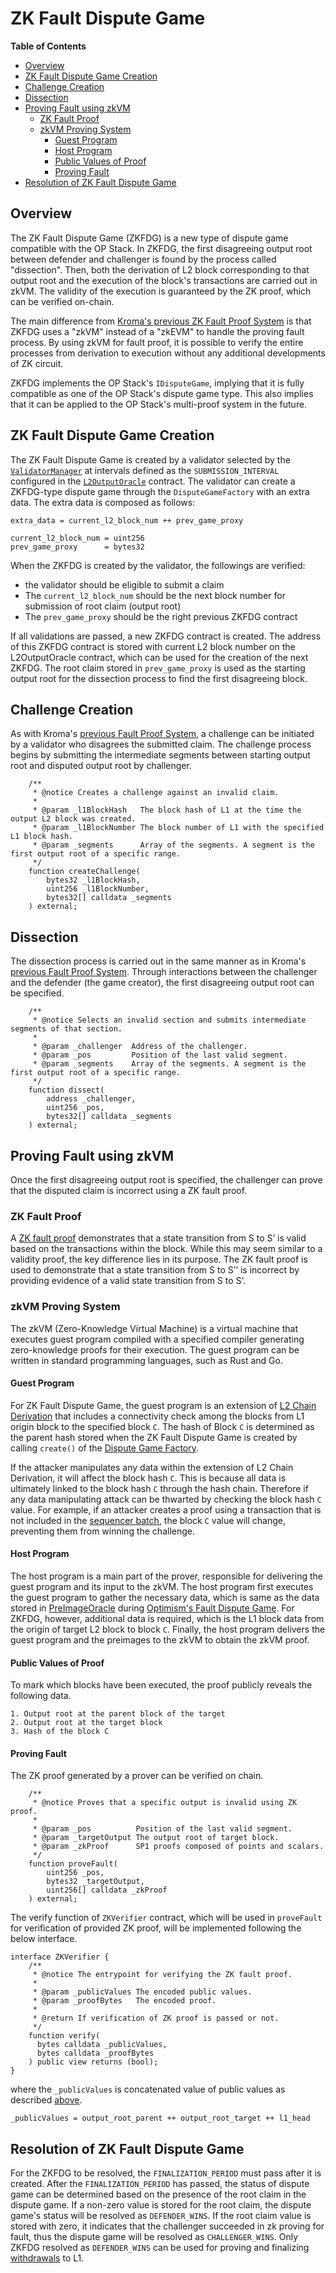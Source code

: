 # ZK Fault Dispute Game
<!-- All glossary references in this file. -->

[g-zk-fault-proof]: ../../glossary.md#zk-fault-proof
[g-l2-chain-derivation]: ../../glossary.md#l2-chain-derivation
[g-sequencer-batch]: ../../glossary.md#sequencer-batch
[g-withdrawals]: ../../glossary.md#withdrawals

<!-- START doctoc generated TOC please keep comment here to allow auto update -->
<!-- DON'T EDIT THIS SECTION, INSTEAD RE-RUN doctoc TO UPDATE -->
**Table of Contents**

- [Overview](#overview)
- [ZK Fault Dispute Game Creation](#zk-fault-dispute-game-creation)
- [Challenge Creation](#challenge-creation)
- [Dissection](#dissection)
- [Proving Fault using zkVM](#proving-fault-using-zkvm)
  - [ZK Fault Proof](#zk-fault-proof)
  - [zkVM Proving System](#zkvm-proving-system)
    - [Guest Program](#guest-program)
    - [Host Program](#host-program)
    - [Public Values of Proof](#public-values-of-proof)
    - [Proving Fault](#proving-fault)
- [Resolution of ZK Fault Dispute Game](#resolution-of-zk-fault-dispute-game)

<!-- END doctoc generated TOC please keep comment here to allow auto update -->

## Overview

The ZK Fault Dispute Game (ZKFDG) is a new type of dispute game compatible with the OP Stack. In ZKFDG, the first
disagreeing output root between defender and challenger is found by the process called "dissection". Then, both the
derivation of L2 block corresponding to that output root and the execution of the block's transactions are carried out
in zkVM. The validity of the execution is guaranteed by the ZK proof, which can be verified on-chain.

The main difference from [Kroma's previous ZK Fault Proof System](../../zk-fault-proof/challenge.md) is that ZKFDG uses a
"zkVM" instead of a "zkEVM" to handle the proving fault process. By using zkVM for fault proof, it is possible to verify
the entire processes from derivation to execution without any additional developments of ZK circuit.

ZKFDG implements the OP Stack's `IDisputeGame`, implying that it is fully compatible as one of the OP Stack's dispute
game type. This also implies that it can be applied to the OP Stack's multi-proof system in the future.

## ZK Fault Dispute Game Creation

The ZK Fault Dispute Game is created by a validator selected by the
[`ValidatorManager`](../../protocol/validator-v2/validator-manager.md) at intervals defined as the
`SUBMISSION_INTERVAL` configured in the [`L2OutputOracle`](../../protocol/validation.md#l2-output-oracle-smart-contract)
contract. The validator can create a ZKFDG-type dispute game through the `DisputeGameFactory` with an extra data. The
extra data is composed as follows:

```text
extra_data = current_l2_block_num ++ prev_game_proxy

current_l2_block_num = uint256
prev_game_proxy      = bytes32
```

When the ZKFDG is created by the validator, the followings are verified:

- the validator should be eligible to submit a claim
- The `current_l2_block_num` should be the next block number for submission of root claim (output root)
- The `prev_game_proxy` should be the right previous ZKFDG contract

If all validations are passed, a new ZKFDG contract is created. The address of this ZKFDG contract is stored with
current L2 block number on the L2OutputOracle contract, which can be used for the creation of the next ZKFDG. The root
claim stored in `prev_game_proxy` is used as the starting output root for the dissection process to find the first
disagreeing block.

## Challenge Creation

As with Kroma's [previous Fault Proof System][prev-challenge-creation], a challenge can be initiated by a validator who
disagrees the submitted claim. The challenge process begins by submitting the intermediate segments between starting
output root and disputed output root by challenger.

[prev-challenge-creation]: ../../zk-fault-proof/challenge.md#challenge-creation

```solidity
    /**
     * @notice Creates a challenge against an invalid claim.
     *
     * @param _l1BlockHash   The block hash of L1 at the time the output L2 block was created.
     * @param _l1BlockNumber The block number of L1 with the specified L1 block hash.
     * @param _segments      Array of the segments. A segment is the first output root of a specific range.
     */
    function createChallenge(
        bytes32 _l1BlockHash,
        uint256 _l1BlockNumber,
        bytes32[] calldata _segments
    ) external;
```

## Dissection

The dissection process is carried out in the same manner as in Kroma's [previous Fault Proof System][prev-bisection].
Through interactions between the challenger and the defender (the game creator), the first disagreeing output root can
be specified.

[prev-bisection]: ../../zk-fault-proof/challenge.md#bisection

```solidity
    /**
     * @notice Selects an invalid section and submits intermediate segments of that section.
     *
     * @param _challenger  Address of the challenger.
     * @param _pos         Position of the last valid segment.
     * @param _segments    Array of the segments. A segment is the first output root of a specific range.
     */
    function dissect(
        address _challenger,
        uint256 _pos,
        bytes32[] calldata _segments
    ) external;
```

## Proving Fault using zkVM

Once the first disagreeing output root is specified, the challenger can prove that the disputed claim is incorrect using
a ZK fault proof.

### ZK Fault Proof

A [ZK fault proof][g-zk-fault-proof] demonstrates that a state transition from S to S’ is valid based on the
transactions within the block. While this may seem similar to a validity proof, the key difference lies in its
purpose. The ZK fault proof is used to demonstrate that a state transition from S to S’’ is incorrect by
providing evidence of a valid state transition from S to S’.

### zkVM Proving System

The zkVM (Zero-Knowledge Virtual Machine) is a virtual machine that executes guest program compiled with a specified
compiler generating zero-knowledge proofs for their execution. The guest program can be written in standard programming
languages, such as Rust and Go.

#### Guest Program

For ZK Fault Dispute Game, the guest program is an extension of [L2 Chain Derivation][g-l2-chain-derivation] that
includes a connectivity check among the blocks from L1 origin block to the specified block `C`. The hash of Block
`C` is determined as the parent hash stored when the ZK Fault Dispute Game is created by calling `create()` of
the [Dispute Game Factory].

If the attacker manipulates any data within the extension of L2 Chain Derivation, it will affect the block hash `C`.
This is because all data is ultimately linked to the block hash `C` through the hash chain. Therefore if any data
manipulating attack can be thwarted by checking the block hash `C` value. For example, if an attacker creates a proof
using a transaction that is not included in the [sequencer batch][g-sequencer-batch], the block `C` value will change,
preventing them from winning the challenge.

[Dispute Game Factory]: https://github.com/ethereum-optimism/specs/blob/46d411bfea922c520a1d43329dbf78a2f6966ae0/specs/fault-proof/stage-one/dispute-game-interface.md#disputegamefactory-interface

#### Host Program

The host program is a main part of the prover, responsible for delivering the guest program and its input to the zkVM.
The host program first executes the guest program to gather the necessary data, which is same as the data stored in
[PreImageOracle] during [Optimism's Fault Dispute Game]. For ZKFDG, however, additional data is required, which is the
L1 block data from the origin of target L2 block to block `C`. Finally, the host program delivers the guest program
and the preimages to the zkVM to obtain the zkVM proof.

[PreImageOracle]: https://github.com/ethereum-optimism/specs/blob/46d411bfea922c520a1d43329dbf78a2f6966ae0/specs/fault-proof/stage-one/fault-dispute-game.md#preimageoracle
[Optimism's Fault Dispute Game]: https://github.com/ethereum-optimism/specs/blob/46d411bfea922c520a1d43329dbf78a2f6966ae0/specs/fault-proof/stage-one/fault-dispute-game.md#fault-dispute-game

#### Public Values of Proof

To mark which blocks have been executed, the proof publicly reveals the following data.

``` plain
1. Output root at the parent block of the target
2. Output root at the target block
3. Hash of the block C
```

#### Proving Fault

The ZK proof generated by a prover can be verified on chain.

```solidity
    /**
     * @notice Proves that a specific output is invalid using ZK proof.
     *
     * @param _pos          Position of the last valid segment.
     * @param _targetOutput The output root of target block.
     * @param _zkProof      SP1 proofs composed of points and scalars.
     */
    function proveFault(
        uint256 _pos,
        bytes32 _targetOutput,
        uint256[] calldata _zkProof
    ) external;
```

The verify function of `ZKVerifier` contract, which will be used in `proveFault` for verification of provided ZK proof,
will be implemented following the below interface.

```solidity
interface ZKVerifier {
    /** 
     * @notice The entrypoint for verifying the ZK fault proof.
     *
     * @param _publicValues The encoded public values.
     * @param _proofBytes   The encoded proof.
     *
     * @return If verification of ZK proof is passed or not.
     */
    function verify(
      bytes calldata _publicValues, 
      bytes calldata _proofBytes
    ) public view returns (bool);
}
```

where the `_publicValues` is concatenated value of public values as described [above](#public-values-of-proof).

```text
_publicValues = output_root_parent ++ output_root_target ++ l1_head
```

## Resolution of ZK Fault Dispute Game

For the ZKFDG to be resolved, the `FINALIZATION_PERIOD` must pass after it is created. After the `FINALIZATION_PERIOD`
has passed, the status of dispute game can be determined based on the presence of the root claim in the dispute game. If
a non-zero value is stored for the root claim, the dispute game's status will be resolved as `DEFENDER_WINS`. If the
root claim value is stored with zero, it indicates that the challenger succeeded in zk proving for fault, thus the
dispute game will be resolved as `CHALLENGER_WINS`. Only ZKFDG resolved as `DEFENDER_WINS` can be used for proving and
finalizing [withdrawals][g-withdrawals] to L1.
